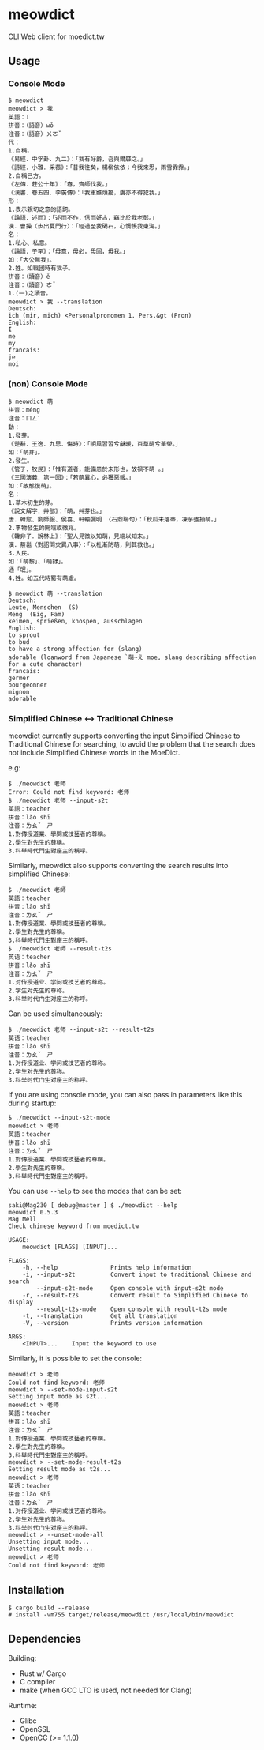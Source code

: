 # meowdict
CLI Web client for moedict.tw

## Usage

### Console Mode
```
$ meowdict
meowdict > 我
英語：I
拼音：（語音）wǒ
注音：（語音）ㄨㄛˇ
代：
1.自稱。
《易經．中孚卦．九二》：「我有好爵，吾與爾靡之。」
《詩經．小雅．采薇》：「昔我往矣，楊柳依依；今我來思，雨雪霏霏。」
2.自稱己方。
《左傳．莊公十年》：「春，齊師伐我。」
《漢書．卷五四．李廣傳》：「我軍雖煩擾，虜亦不得犯我。」
形：
1.表示親切之意的語詞。
《論語．述而》：「述而不作，信而好古，竊比於我老彭。」
漢．曹操〈步出夏門行〉：「經過至我碣石，心惆悵我東海。」
名：
1.私心、私意。
《論語．子罕》：「毋意，毋必，毋固，毋我。」
如：「大公無我」。
2.姓。如戰國時有我子。
拼音：（讀音）ě
注音：（讀音）ㄜˇ
1.(一)之讀音。
meowdict > 我 --translation
Deutsch:
ich (mir, mich) <Personalpronomen 1. Pers.&gt (Pron)
English:
I
me
my
francais:
je
moi
```

### (non) Console Mode
```
$ meowdict 萌
拼音：méng
注音：ㄇㄥˊ
動：
1.發芽。
《楚辭．王逸．九思．傷時》：「明風習習兮龢暖，百草萌兮華榮。」
如：「萌芽」。
2.發生。
《管子．牧民》：「惟有道者，能備患於未形也，故禍不萌 。」
《三國演義．第一回》：「若萌異心，必獲惡報。」
如：「故態復萌」。
名：
1.草木初生的芽。
《說文解字．艸部》：「萌，艸芽也。」
唐．韓愈、劉師服、侯喜、軒轅彌明 〈石鼎聯句〉：「秋瓜未落蒂，凍芋強抽萌。」
2.事物發生的開端或徵兆。
《韓非子．說林上》：「聖人見微以知萌，見端以知末。」
漢．蔡邕〈對詔問灾異八事〉：「以杜漸防萌，則其救也。」
3.人民。
如：「萌黎」、「萌隸」。
通「氓」。
4.姓。如五代時蜀有萌慮。

$ meowdict 萌 --translation
Deutsch:
Leute, Menschen  (S)
Meng  (Eig, Fam)
keimen, sprießen, knospen, ausschlagen 
English:
to sprout
to bud
to have a strong affection for (slang)
adorable (loanword from Japanese `萌~え moe, slang describing affection for a cute character)
francais:
germer
bourgeonner
mignon
adorable
```

### Simplified Chinese <-> Traditional Chinese
meowdict currently supports converting the input Simplified Chinese to Traditional Chinese for searching, to avoid the problem that the search does not include Simplified Chinese words in the MoeDict.

e.g:
```
$ ./meowdict 老师
Error: Could not find keyword: 老师
$ ./meowdict 老师 --input-s2t
英語：teacher
拼音：lǎo shī
注音：ㄌㄠˇ　ㄕ
1.對傳授道業、學問或技藝者的尊稱。
2.學生對先生的尊稱。
3.科舉時代門生對座主的稱呼。
```

Similarly, meowdict also supports converting the search results into simplified Chinese:

```
$ ./meowdict 老師
英語：teacher
拼音：lǎo shī
注音：ㄌㄠˇ　ㄕ
1.對傳授道業、學問或技藝者的尊稱。
2.學生對先生的尊稱。
3.科舉時代門生對座主的稱呼。
$ ./meowdict 老師 --result-t2s
英语：teacher
拼音：lǎo shī
注音：ㄌㄠˇ　ㄕ
1.对传授道业、学问或技艺者的尊称。
2.学生对先生的尊称。
3.科举时代门生对座主的称呼。
```

Can be used simultaneously:

```
$ ./meowdict 老师 --input-s2t --result-t2s
英语：teacher
拼音：lǎo shī
注音：ㄌㄠˇ　ㄕ
1.对传授道业、学问或技艺者的尊称。
2.学生对先生的尊称。
3.科举时代门生对座主的称呼。
```

If you are using console mode, you can also pass in parameters like this during startup:

```
$ ./meowdict --input-s2t-mode
meowdict > 老师
英語：teacher
拼音：lǎo shī
注音：ㄌㄠˇ　ㄕ
1.對傳授道業、學問或技藝者的尊稱。
2.學生對先生的尊稱。
3.科舉時代門生對座主的稱呼。
```

You can use `--help` to see the modes that can be set:

```
saki@Mag230 [ debug@master ] $ ./meowdict --help
meowdict 0.5.3
Mag Mell
Check chinese keyword from moedict.tw

USAGE:
    meowdict [FLAGS] [INPUT]...

FLAGS:
    -h, --help               Prints help information
    -i, --input-s2t          Convert input to traditional Chinese and search
        --input-s2t-mode     Open console with input-s2t mode
    -r, --result-t2s         Convert result to Simplified Chinese to display
        --result-t2s-mode    Open console with result-t2s mode
    -t, --translation        Get all translation
    -V, --version            Prints version information

ARGS:
    <INPUT>...    Input the keyword to use
```

Similarly, it is possible to set the console:

```saki@Mag230 [ debug@master ] $ ./meowdict 
meowdict > 老师
Could not find keyword: 老师
meowdict > --set-mode-input-s2t
Setting input mode as s2t...
meowdict > 老师
英語：teacher
拼音：lǎo shī
注音：ㄌㄠˇ　ㄕ
1.對傳授道業、學問或技藝者的尊稱。
2.學生對先生的尊稱。
3.科舉時代門生對座主的稱呼。
meowdict > --set-mode-result-t2s
Setting result mode as t2s...
meowdict > 老师
英语：teacher
拼音：lǎo shī
注音：ㄌㄠˇ　ㄕ
1.对传授道业、学问或技艺者的尊称。
2.学生对先生的尊称。
3.科举时代门生对座主的称呼。
meowdict > --unset-mode-all
Unsetting input mode...
Unsetting result mode...
meowdict > 老师
Could not find keyword: 老师
```

## Installation
```
$ cargo build --release
# install -vm755 target/release/meowdict /usr/local/bin/meowdict
```

## Dependencies
Building:
- Rust w/ Cargo
- C compiler
- make (when GCC LTO is used, not needed for Clang)

Runtime:
- Glibc
- OpenSSL
- OpenCC (>= 1.1.0)
